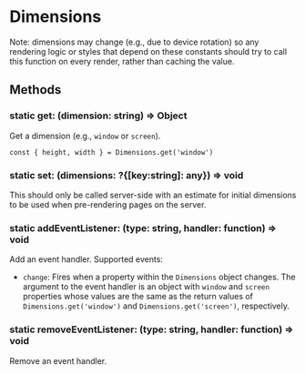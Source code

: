 # Dimensions

Note: dimensions may change (e.g., due to device rotation) so any rendering
logic or styles that depend on these constants should try to call this function
on every render, rather than caching the value.

## Methods

### static get: (dimension: string) => Object

Get a dimension (e.g., `window` or `screen`).

```
const { height, width } = Dimensions.get('window')
```

### static set: (dimensions: ?{[key:string]: any}) => void

This should only be called server-side with an estimate for initial dimensions
to be used when pre-rendering pages on the server.

### static addEventListener: (type: string, handler: function) => void

Add an event handler. Supported events:

* `change`: Fires when a property within the `Dimensions` object changes. The argument to the event handler is an object with `window` and `screen` properties whose values are the same as the return values of `Dimensions.get('window')` and `Dimensions.get('screen')`, respectively.

### static removeEventListener: (type: string, handler: function) => void

Remove an event handler.

